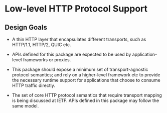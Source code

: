 # Low-level HTTP Protocol Support

## Design Goals

* A thin HTTP layer that encapsulates different transports, such as HTTP/1.1, HTTP/2, QUIC etc.

* APIs defined for this package are expected to be used by application-level frameworks or proxies.

* This package should expose a minimum set of transport-agnostic protocol semantics;
and rely on a higher-level framework etc to provide the necessary runtime support
for applications that choose to consume HTTP traffic directly.

* The set of core HTTP protocol semantics that require transport mapping is
being discussed at IETF. APIs defined in this package may follow the same model.